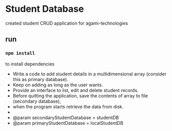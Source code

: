 # Student Database
created student CRUD application for agami-technologies

## run 

### **`npm install`**

 to install dependencies 

 
  
 * Write a code to add student details in a multidimensional array (consider this as primary database). 
 * Keep on adding as long as the user wants. 
 * Provide an interface to list, edit and delete student records. 
 * Before quitting the application, save the contents of array to file (secondary database), 
 * when the program starts retrieve the data from disk.
 * 
 * @param secondaryStudentDatabase = studentDB
 * @param primaryStudentDatabase = localStudentDB
 

